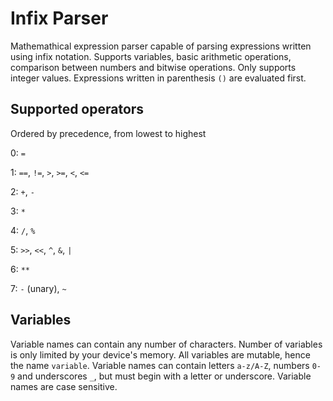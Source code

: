 # Infix Parser

Mathemathical expression parser capable of parsing expressions written using infix notation. 
Supports variables, basic arithmetic operations, comparison between numbers and bitwise operations. 
Only supports integer values. Expressions written in parenthesis `()` are evaluated first.

## Supported operators

Ordered by precedence, from lowest to highest

0: `=`

1: `==`, `!=`, `>`, `>=`, `<`, `<=`

2: `+`, `-`

3: `*`

4: `/`, `%`

5: `>>`, `<<`, `^`, `&`, `|`

6: `**`

7: `-` (unary), `~`

## Variables

Variable names can contain any number of characters. Number of variables is only limited by your device's memory.
All variables are mutable, hence the name `variable`. Variable names can contain letters `a-z/A-Z`, 
numbers `0-9` and underscores `_`, but must begin with a letter or underscore. Variable names are case sensitive.
